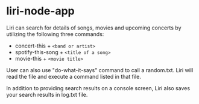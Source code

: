 # liri-node-app

Liri can search for details of songs, movies and upcoming concerts by utilizing the following three commands:

* concert-this + `<band or artist>`
* spotify-this-song + `<title of a song>`
* movie-this + `<movie title>`

User can also use "do-what-it-says" command to call a random.txt. Liri will read the file and execute a command listed in that file. 

In addition to providing search results on a console screen, Liri also saves your search results in log.txt file.